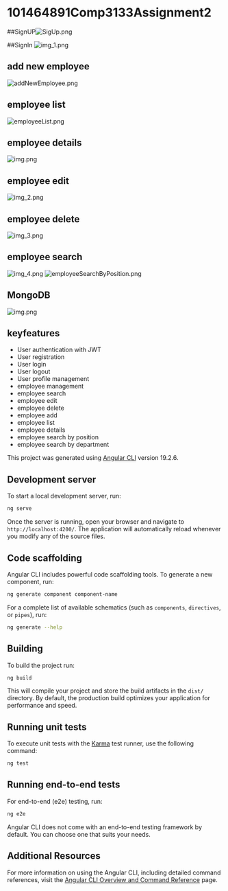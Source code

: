 # 101464891Comp3133Assignment2
##SignUP![SigUp.png](public/assets/images/SigUp.png)

##SignIn
![img_1.png](public/assets/images/SigIn.png)

## add new employee
![addNewEmployee.png](public/assets/images/addNewEmployee.png)
## employee list
![employeeList.png](public/assets/images/employeeList.png)
## employee details
![img.png](public/assets/images/employeeDetails.png)
## employee edit
![img_2.png](public/assets/images/employeeEdit.png)
## employee delete
![img_3.png](public/assets/images/employeeDelete.png)
## employee search
![img_4.png](public/assets/images/employeeSearch.png)
![employeeSearchByPosition.png](public/assets/images/employeeSearchByPosition.png)
## MongoDB
![img.png](img.png)


## keyfeatures
- User authentication with JWT
- User registration
- User login
- User logout
- User profile management
- employee management
- employee search
- employee edit
- employee delete
- employee add
- employee list
- employee details
- employee search by position
- employee search by department





This project was generated using [Angular CLI](https://github.com/angular/angular-cli) version 19.2.6.

## Development server

To start a local development server, run:

```bash
ng serve
```

Once the server is running, open your browser and navigate to `http://localhost:4200/`. The application will automatically reload whenever you modify any of the source files.

## Code scaffolding

Angular CLI includes powerful code scaffolding tools. To generate a new component, run:

```bash
ng generate component component-name
```

For a complete list of available schematics (such as `components`, `directives`, or `pipes`), run:

```bash
ng generate --help
```

## Building

To build the project run:

```bash
ng build
```

This will compile your project and store the build artifacts in the `dist/` directory. By default, the production build optimizes your application for performance and speed.

## Running unit tests

To execute unit tests with the [Karma](https://karma-runner.github.io) test runner, use the following command:

```bash
ng test
```

## Running end-to-end tests

For end-to-end (e2e) testing, run:

```bash
ng e2e
```

Angular CLI does not come with an end-to-end testing framework by default. You can choose one that suits your needs.

## Additional Resources

For more information on using the Angular CLI, including detailed command references, visit the [Angular CLI Overview and Command Reference](https://angular.dev/tools/cli) page.
